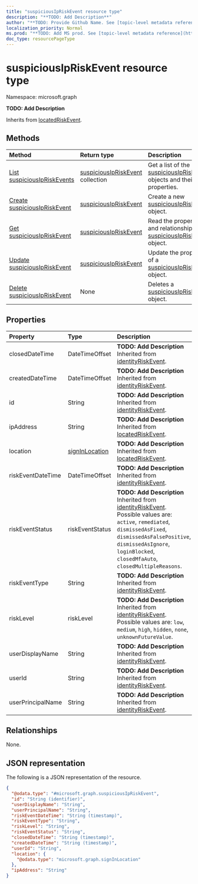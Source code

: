 ```yaml
---
title: "suspiciousIpRiskEvent resource type"
description: "**TODO: Add Description**"
author: "**TODO: Provide Github Name. See [topic-level metadata reference](https://msgo.azurewebsites.net/add/document/guidelines/metadata.html#topic-level-metadata)**"
localization_priority: Normal
ms.prod: "**TODO: Add MS prod. See [topic-level metadata reference](https://msgo.azurewebsites.net/add/document/guidelines/metadata.html#topic-level-metadata)**"
doc_type: resourcePageType
---
```


# suspiciousIpRiskEvent resource type

Namespace: microsoft.graph



**TODO: Add Description**


Inherits from [locatedRiskEvent](../resources/locatedriskevent.md).

## Methods
|Method|Return type|Description|
|:---|:---|:---|
|[List suspiciousIpRiskEvents](../api/suspiciousipriskevent-list.md)|[suspiciousIpRiskEvent](../resources/suspiciousipriskevent.md) collection|Get a list of the [suspiciousIpRiskEvent](../resources/suspiciousipriskevent.md) objects and their properties.|
|[Create suspiciousIpRiskEvent](../api/suspiciousipriskevent-post-suspiciousipriskevents.md)|[suspiciousIpRiskEvent](../resources/suspiciousipriskevent.md)|Create a new [suspiciousIpRiskEvent](../resources/suspiciousipriskevent.md) object.|
|[Get suspiciousIpRiskEvent](../api/suspiciousipriskevent-get.md)|[suspiciousIpRiskEvent](../resources/suspiciousipriskevent.md)|Read the properties and relationships of a [suspiciousIpRiskEvent](../resources/suspiciousipriskevent.md) object.|
|[Update suspiciousIpRiskEvent](../api/suspiciousipriskevent-update.md)|[suspiciousIpRiskEvent](../resources/suspiciousipriskevent.md)|Update the properties of a [suspiciousIpRiskEvent](../resources/suspiciousipriskevent.md) object.|
|[Delete suspiciousIpRiskEvent](../api/suspiciousipriskevent-delete.md)|None|Deletes a [suspiciousIpRiskEvent](../resources/suspiciousipriskevent.md) object.|

## Properties
|Property|Type|Description|
|:---|:---|:---|
|closedDateTime|DateTimeOffset|**TODO: Add Description** Inherited from [identityRiskEvent](../resources/identityriskevent.md).|
|createdDateTime|DateTimeOffset|**TODO: Add Description** Inherited from [identityRiskEvent](../resources/identityriskevent.md).|
|id|String|**TODO: Add Description** Inherited from [identityRiskEvent](../resources/identityriskevent.md).|
|ipAddress|String|**TODO: Add Description** Inherited from [locatedRiskEvent](../resources/locatedriskevent.md).|
|location|[signInLocation](../resources/signinlocation.md)|**TODO: Add Description** Inherited from [locatedRiskEvent](../resources/locatedriskevent.md).|
|riskEventDateTime|DateTimeOffset|**TODO: Add Description** Inherited from [identityRiskEvent](../resources/identityriskevent.md).|
|riskEventStatus|riskEventStatus|**TODO: Add Description** Inherited from [identityRiskEvent](../resources/identityriskevent.md). Possible values are: `active`, `remediated`, `dismissedAsFixed`, `dismissedAsFalsePositive`, `dismissedAsIgnore`, `loginBlocked`, `closedMfaAuto`, `closedMultipleReasons`.|
|riskEventType|String|**TODO: Add Description** Inherited from [identityRiskEvent](../resources/identityriskevent.md).|
|riskLevel|riskLevel|**TODO: Add Description** Inherited from [identityRiskEvent](../resources/identityriskevent.md). Possible values are: `low`, `medium`, `high`, `hidden`, `none`, `unknownFutureValue`.|
|userDisplayName|String|**TODO: Add Description** Inherited from [identityRiskEvent](../resources/identityriskevent.md).|
|userId|String|**TODO: Add Description** Inherited from [identityRiskEvent](../resources/identityriskevent.md).|
|userPrincipalName|String|**TODO: Add Description** Inherited from [identityRiskEvent](../resources/identityriskevent.md).|

## Relationships
None.

## JSON representation
The following is a JSON representation of the resource.
<!-- {
  "blockType": "resource",
  "keyProperty": "id",
  "@odata.type": "microsoft.graph.suspiciousIpRiskEvent",
  "baseType": "Microsoft.IdentityProtectionServices.locatedRiskEvent",
  "openType": false
}
-->
``` json
{
  "@odata.type": "#microsoft.graph.suspiciousIpRiskEvent",
  "id": "String (identifier)",
  "userDisplayName": "String",
  "userPrincipalName": "String",
  "riskEventDateTime": "String (timestamp)",
  "riskEventType": "String",
  "riskLevel": "String",
  "riskEventStatus": "String",
  "closedDateTime": "String (timestamp)",
  "createdDateTime": "String (timestamp)",
  "userId": "String",
  "location": {
    "@odata.type": "microsoft.graph.signInLocation"
  },
  "ipAddress": "String"
}
```

